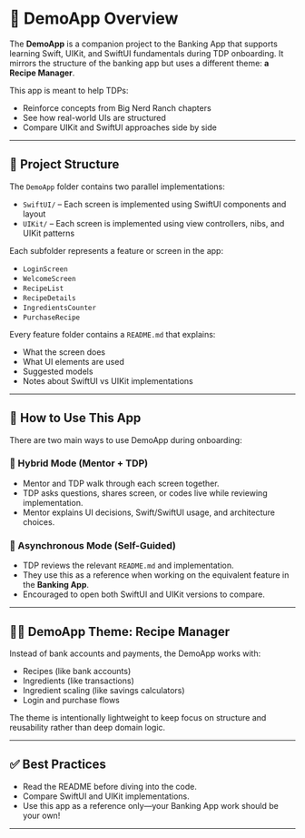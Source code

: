 # 🍳 DemoApp Overview

The **DemoApp** is a companion project to the Banking App that supports learning Swift, UIKit, and SwiftUI fundamentals during TDP onboarding. It mirrors the structure of the banking app but uses a different theme: **a Recipe Manager**.

This app is meant to help TDPs:
- Reinforce concepts from Big Nerd Ranch chapters
- See how real-world UIs are structured
- Compare UIKit and SwiftUI approaches side by side

---

## 📁 Project Structure

The `DemoApp` folder contains two parallel implementations:

- `SwiftUI/` – Each screen is implemented using SwiftUI components and layout
- `UIKit/` – Each screen is implemented using view controllers, nibs, and UIKit patterns

Each subfolder represents a feature or screen in the app:
- `LoginScreen`
- `WelcomeScreen`
- `RecipeList`
- `RecipeDetails`
- `IngredientsCounter`
- `PurchaseRecipe`

Every feature folder contains a `README.md` that explains:
- What the screen does
- What UI elements are used
- Suggested models
- Notes about SwiftUI vs UIKit implementations

---

## 🧭 How to Use This App

There are two main ways to use DemoApp during onboarding:

### 🔁 Hybrid Mode (Mentor + TDP)
- Mentor and TDP walk through each screen together.
- TDP asks questions, shares screen, or codes live while reviewing implementation.
- Mentor explains UI decisions, Swift/SwiftUI usage, and architecture choices.

### 📘 Asynchronous Mode (Self-Guided)
- TDP reviews the relevant `README.md` and implementation.
- They use this as a reference when working on the equivalent feature in the **Banking App**.
- Encouraged to open both SwiftUI and UIKit versions to compare.

---

## 🧑‍🍳 DemoApp Theme: Recipe Manager

Instead of bank accounts and payments, the DemoApp works with:
- Recipes (like bank accounts)
- Ingredients (like transactions)
- Ingredient scaling (like savings calculators)
- Login and purchase flows

The theme is intentionally lightweight to keep focus on structure and reusability rather than deep domain logic.

---

## ✅ Best Practices

- Read the README before diving into the code.
- Compare SwiftUI and UIKit implementations.
- Use this app as a reference only—your Banking App work should be your own!

---


